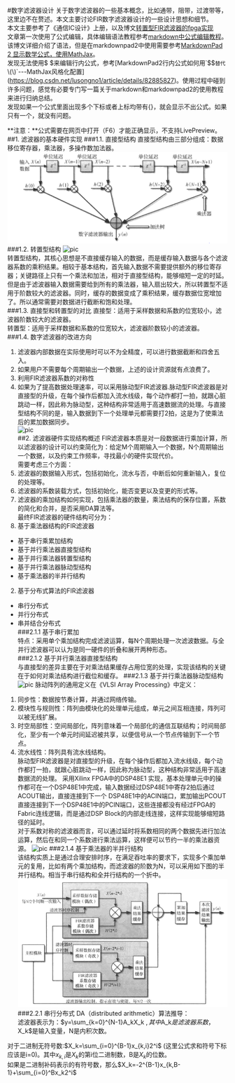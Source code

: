 #数字滤波器设计
关于数字滤波器的一些基本概念，比如通带，阻带，过渡带等，这里边不在赘述。本文主要讨论FIR数字滤波器设计的一些设计思想和细节。  
本文主要参考了《通信IC设计》上册，以及博文[转置型FIR滤波器的fpga实现](https://blog.csdn.net/wordwarwordwar/article/details/56486841)  
文章第一次使用了公式编辑，具体编辑语法教程参考[markdown中公式编辑教程](https://www.jianshu.com/p/25f0139637b7)。该博文详细介绍了语法，但是在markdownpad2中使用需要参考[MarkdownPad 2 显示数学公式，使用MathJax](https://blog.csdn.net/qq_34243930/article/details/89158353)。  
发现无法使用$ $来编辑行内公式，参考[MarkdownPad2行内公式如何用`$$`替代`\\(\\)`---MathJax风格化配置](https://blog.csdn.net/lusongno1/article/details/82885827)。使用过程中碰到许多问题，感觉有必要专门写一篇关于markdown和markdownpad2的使用教程来进行归纳总结。   
发现如果一个公式里面出现多个下标或者上标均带有{}，就会显示不出公式。如果只有一个，就没有问题。

**注意：**公式需要在网页中打开（F6）才能正确显示，不支持LivePreview。
##1. 滤波器的基本硬件实现
###1.1. 直接型结构
直接型结构由三部分组成：数据移位寄存器，乘法器，多操作数加法器。
![pic](images/fir滤波器基本硬件实现结构.png)  
###1.2. 转置型结构
![pic](http://www.elecfans.com/uploads/140630/1620398-140630095114319.jpg)  
转置型结构，其核心思想是不直接缓存输入的数据，而是缓存输入数据与各个滤波器系数的乘积结果。相较于基本结构，首先输入数据不需要提供额外的移位寄存器；关键路径上只有一个乘法和加法，相对于直接型结构，能够缩短一定的时延。  
但是由于滤波器输入数据需要给到所有的乘法器，输入扇出较大，所以转置型不适用于阶数较大的滤波器。同时，缓存的数据变成了乘积结果，缓存数据位宽增加了。所以通常需要对数据进行截断和饱和处理。  
###1.3. 直接型和转置型的对比
直接型：适用于采样数据和系数的位宽较小，滤波器阶数较大的滤波器。  
转置型：适用于采样数据和系数的位宽较大，滤波器阶数较小的滤波器。  
###1.4. 数字滤波器的改进方向
1. 滤波器内部数据在实际使用时可以不为全精度，可以进行数据截断和四舍五入。  
2. 如果用户不需要每个周期输出一个数据，上述的设计资源就有点浪费了。  
3. 利用FIR滤波器系数的对称性
4. 如果为了提高数据处理速率，可以采用脉动型FIR滤波器.脉动型FIR滤波器是对直接型的升级，在每个操作后都加入流水线级，每个动作都打一拍，就跟心脏跳动一样，因此称为脉动型，这种结构非常适用于高速数据流的处理。与直接型结构不同的是，输入数据到下一个处理单元都需要打2拍，这是为了使乘法后的累加数据同步。  
![pic](http://www.elecfans.com/uploads/140630/1620398-140630095K2606.jpg)  
##2. 滤波器硬件实现结构概述
FIR滤波器本质是对一段数据进行乘加计算，所以滤波器的设计可以约束简化为：给定M个周期输入一个数据，N个周期输出一个数据，以及约束工作频率，寻找最小的硬件实现代价。  
需要考虑三个方面：  
1. 滤波器的数据输入形式，包括初始化，流水与否，中断后如何重新输入，复位的处理等。  
2. 滤波器的系数装载方式，包括初始化，能否变更以及变更的形式等。  
3. 滤波器的乘加结构如何实现，包括乘法器的数量，乘法结构的保存位置，系数的简化和合并，是否采用DA算法等。  
最终FIR滤波器的硬件结构可分为：  
1. 基于乘法器结构的FIR滤波器  
- 基于串行乘累加结构  
- 基于并行乘法器直接型结构  
- 基于并行乘法器转置型结构  
- 基于并行乘法器脉动型结构  
- 基于乘法器的半并行结构  
2. 基于分布式算法的FIR滤波器  
- 串行分布式  
- 并行分布式  
- 串并结合分布式  
###2.1.1 基于串行累加  
特点：采用单个乘加结构完成滤波运算，每N个周期处理一次滤波数据。与全并行滤波器可以认为是同一硬件的折叠和展开两种形态。  
###2.1.2 基于并行乘法器直接型结构   
与直接型的差异主要在于对乘法结果缓存占用位宽的处理，实现该结构的关键在于如何对乘法结构进行截位和缓存。
###2.1.3 基于并行乘法器脉动型结构  
![pic](http://www.elecfans.com/uploads/140630/1620398-140630095K2606.jpg)
脉动阵列的通用定义在《VLSI Array Processing》中定义：  
1. 同步性：数据按节奏计算，并通过网络传输。  
2. 模块性与规则性：阵列由模块化的处理单元组成，单元之间互相连接，阵列可以被无线扩展。  
3. 时空局部性：空间局部化，阵列意味着一个局部化的通信互联结构；时间局部化，至少有一个单元时间延迟被共享，以便信号从一个节点传输到下一个节点。  
4. 流水线性：阵列具有流水线结构。   
脉动型FIR滤波器是对直接型的升级，在每个操作后都加入流水线级，每个动作都打一拍，就跟心脏跳动一样，因此称为脉动型，这种结构非常适用于高速数据流的处理。
采用Xilinx FPGA中的DSP48E1 实现，基本处理单元中的操作都可在一个DSP48E1中完成，输入数据经过DSP48E1中寄存2拍后通过ACOUT输出，直接连接到下一个 DSP48E1中的ACIN端口，累加输出PCOUT直接连接到下一个DSP48E1中的PCIN端口，这些连接都没有经过FPGA的Fabric连线逻辑，而是通过DSP Block的内部走线连接，这样实现能够缩短路径的延时。  
对于系数对称的滤波器而言，可以通过延时将系数相同的两个数据先进行加法运算，然后在和同一个系数进行乘法运算，这样便可以节约一半的乘法器资源。
![pic](http://www.elecfans.com/uploads/140630/1620398-140630095U1559.jpg)
###2.1.4 基于乘法器的半并行结构  
该结构实质上是通过合理安排时序，在满足吞吐率的要求下，实现多个乘加单元的复用，比如有两个乘加结构，而滤波器的阶数为N，可以采用如下图的半并行结构。相当于串行结构和全并行结构的一个折中。  
![pic](images/半并行滤波器结构示例图.PNG)
###2.2.1 串行分布式
DA（distributed arithmetic）算法推导：  
滤波器表示为：$y=\sum_{k=0}^{N-1}A_kX_k $,其中$A_k$是滤波器系数，$X_k$是输入变量，N是内积次数。

对于二进制无符号数:$X_k=\sum_{i=0}^{B-1}x_{k,i}2^i$ (这里公式求和符号下标应该是i=0)。其中$x_{k,i}$是$X_k$的第i位二进制数，B是$X_k$的位数。    
如果是二进制补码表示的有符号数，那么$X_k=-2^{B-1}x_{k,B-1}+\sum_{i=0}^Bx_k2^i$



  


  



